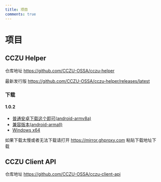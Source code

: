```yaml
---
title: 项目
comments: true
---
```


# 项目

## CCZU Helper

仓库地址 https://github.com/CCZU-OSSA/cczu-helper

最新发行版 https://github.com/CCZU-OSSA/cczu-helper/releases/latest

### 下载

#### 1.0.2

 - [普通安卓下载这个即可(android-armv8a)](https://github.com/CCZU-OSSA/cczu-helper/releases/download/v1.0.2/app-arm64-v8a-release.apk)
 - [兼容版本(android-armall)](https://github.com/CCZU-OSSA/cczu-helper/releases/download/v1.0.2/app-release.apk)
 - [Windows x64](https://github.com/CCZU-OSSA/cczu-helper/releases/download/v1.0.2/windows-x64.zip)

如果下载太慢或者无法下载请打开 https://mirror.ghproxy.com 粘贴下载地址下载

## CCZU Client API

仓库地址 https://github.com/CCZU-OSSA/cczu-client-api